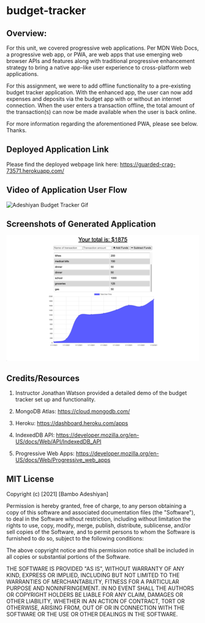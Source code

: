 # budget-tracker

## Overview:

For this unit, we covered progressive web applications. Per MDN Web Docs, a progressive web app, or PWA, are web apps that use emerging web browser APIs and features along with traditional progressive enhancement strategy to bring a native app-like user experience to cross-platform web applications.

For this assignment, we were to add offline functionality to a pre-existing budget tracker application. With the enhanced app, the user can now add expenses and deposits via the budget app with or without an internet connection. When the user enters a transaction offline, the total amount of the transaction(s) can now be made available when the user is back online.

For more information regarding the aforementioned PWA, please see below. Thanks.

## Deployed Application Link

Please find the deployed webpage link here: https://guarded-crag-73571.herokuapp.com/

## Video of Application User Flow

![Adeshiyan Budget Tracker Gif](./public/assets/budget.gif)

## Screenshots of Generated Application

![Adeshiyan Budget Tracker Screenshot](./public/assets/budget.png)

## Credits/Resources

1. Instructor Jonathan Watson provided a detailed demo of the budget tracker set up and functionality.

2. MongoDB Atlas: https://cloud.mongodb.com/

3. Heroku: https://dashboard.heroku.com/apps

4. IndexedDB API: https://developer.mozilla.org/en-US/docs/Web/API/IndexedDB_API

5. Progressive Web Apps: https://developer.mozilla.org/en-US/docs/Web/Progressive_web_apps

## MIT License

Copyright (c) [2021] [Bambo Adeshiyan]

Permission is hereby granted, free of charge, to any person obtaining a copy
of this software and associated documentation files (the "Software"), to deal
in the Software without restriction, including without limitation the rights
to use, copy, modify, merge, publish, distribute, sublicense, and/or sell
copies of the Software, and to permit persons to whom the Software is
furnished to do so, subject to the following conditions:

The above copyright notice and this permission notice shall be included in all
copies or substantial portions of the Software.

THE SOFTWARE IS PROVIDED "AS IS", WITHOUT WARRANTY OF ANY KIND, EXPRESS OR
IMPLIED, INCLUDING BUT NOT LIMITED TO THE WARRANTIES OF MERCHANTABILITY,
FITNESS FOR A PARTICULAR PURPOSE AND NONINFRINGEMENT. IN NO EVENT SHALL THE
AUTHORS OR COPYRIGHT HOLDERS BE LIABLE FOR ANY CLAIM, DAMAGES OR OTHER
LIABILITY, WHETHER IN AN ACTION OF CONTRACT, TORT OR OTHERWISE, ARISING FROM,
OUT OF OR IN CONNECTION WITH THE SOFTWARE OR THE USE OR OTHER DEALINGS IN THE
SOFTWARE.
